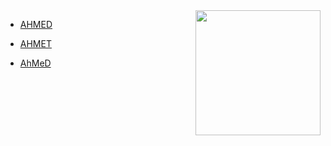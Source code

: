 <img src="https://telegra.ph/file/8bd7f3245588bdf0d4ab7.jpg" align="right" width="200" height="200"/>




- [AHMED](https://t.me/cccecc)

- [AHMET](https://t.me/Ye5eY)

- [AhMeD](https://t.me/Ye5eY)
